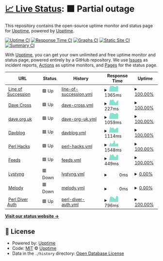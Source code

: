 # [📈 Live Status](https://upptime.github.io/upptime): <!--live status--> **🟧 Partial outage**

This repository contains the open-source uptime monitor and status page for [Upptime](https://upptime.js.org), powered by [Upptime](https://github.com/upptime/upptime).

[![Uptime CI](https://github.com/davorg/uptime/workflows/Uptime%20CI/badge.svg)](https://github.com/davorg/uptime/actions?query=workflow%3A%22Uptime+CI%22)
[![Response Time CI](https://github.com/davorg/uptime/workflows/Response%20Time%20CI/badge.svg)](https://github.com/davorg/uptime/actions?query=workflow%3A%22Response+Time+CI%22)
[![Graphs CI](https://github.com/davorg/uptime/workflows/Graphs%20CI/badge.svg)](https://github.com/davorg/uptime/actions?query=workflow%3A%22Graphs+CI%22)
[![Static Site CI](https://github.com/davorg/uptime/workflows/Static%20Site%20CI/badge.svg)](https://github.com/davorg/uptime/actions?query=workflow%3A%22Static+Site+CI%22)
[![Summary CI](https://github.com/davorg/uptime/workflows/Summary%20CI/badge.svg)](https://github.com/davorg/uptime/actions?query=workflow%3A%22Summary+CI%22)

With [Upptime](https://upptime.js.org), you can get your own unlimited and free uptime monitor and status page, powered entirely by a GitHub repository. We use [Issues](https://github.com/upptime/upptime/issues) as incident reports, [Actions](https://github.com/davorg/uptime/actions) as uptime monitors, and [Pages](https://upptime.github.io/upptime) for the status page.

<!--start: status pages-->
<!-- This summary is generated by Upptime (https://github.com/upptime/upptime) -->
<!-- Do not edit this manually, your changes will be overwritten -->
<!-- prettier-ignore -->
| URL | Status | History | Response Time | Uptime |
| --- | ------ | ------- | ------------- | ------ |
| <img alt="" src="https://icons.duckduckgo.com/ip3/lineofsuccession.co.uk.ico" height="13"> [Line of Succession](https://lineofsuccession.co.uk/) | 🟩 Up | [line-of-succession.yml](https://github.com/davorg/uptime/commits/HEAD/history/line-of-succession.yml) | <details><summary><img alt="Response time graph" src="./graphs/line-of-succession/response-time-week.png" height="20"> 1365ms</summary><br><a href="https://davorg.github.io/uptime/history/line-of-succession"><img alt="Response time 1389" src="https://img.shields.io/endpoint?url=https%3A%2F%2Fraw.githubusercontent.com%2Fdavorg%2Fuptime%2FHEAD%2Fapi%2Fline-of-succession%2Fresponse-time.json"></a><br><a href="https://davorg.github.io/uptime/history/line-of-succession"><img alt="24-hour response time 1406" src="https://img.shields.io/endpoint?url=https%3A%2F%2Fraw.githubusercontent.com%2Fdavorg%2Fuptime%2FHEAD%2Fapi%2Fline-of-succession%2Fresponse-time-day.json"></a><br><a href="https://davorg.github.io/uptime/history/line-of-succession"><img alt="7-day response time 1365" src="https://img.shields.io/endpoint?url=https%3A%2F%2Fraw.githubusercontent.com%2Fdavorg%2Fuptime%2FHEAD%2Fapi%2Fline-of-succession%2Fresponse-time-week.json"></a><br><a href="https://davorg.github.io/uptime/history/line-of-succession"><img alt="30-day response time 1327" src="https://img.shields.io/endpoint?url=https%3A%2F%2Fraw.githubusercontent.com%2Fdavorg%2Fuptime%2FHEAD%2Fapi%2Fline-of-succession%2Fresponse-time-month.json"></a><br><a href="https://davorg.github.io/uptime/history/line-of-succession"><img alt="1-year response time 1389" src="https://img.shields.io/endpoint?url=https%3A%2F%2Fraw.githubusercontent.com%2Fdavorg%2Fuptime%2FHEAD%2Fapi%2Fline-of-succession%2Fresponse-time-year.json"></a></details> | <details><summary><a href="https://davorg.github.io/uptime/history/line-of-succession">100.00%</a></summary><a href="https://davorg.github.io/uptime/history/line-of-succession"><img alt="All-time uptime 99.99%" src="https://img.shields.io/endpoint?url=https%3A%2F%2Fraw.githubusercontent.com%2Fdavorg%2Fuptime%2FHEAD%2Fapi%2Fline-of-succession%2Fuptime.json"></a><br><a href="https://davorg.github.io/uptime/history/line-of-succession"><img alt="24-hour uptime 100.00%" src="https://img.shields.io/endpoint?url=https%3A%2F%2Fraw.githubusercontent.com%2Fdavorg%2Fuptime%2FHEAD%2Fapi%2Fline-of-succession%2Fuptime-day.json"></a><br><a href="https://davorg.github.io/uptime/history/line-of-succession"><img alt="7-day uptime 100.00%" src="https://img.shields.io/endpoint?url=https%3A%2F%2Fraw.githubusercontent.com%2Fdavorg%2Fuptime%2FHEAD%2Fapi%2Fline-of-succession%2Fuptime-week.json"></a><br><a href="https://davorg.github.io/uptime/history/line-of-succession"><img alt="30-day uptime 99.96%" src="https://img.shields.io/endpoint?url=https%3A%2F%2Fraw.githubusercontent.com%2Fdavorg%2Fuptime%2FHEAD%2Fapi%2Fline-of-succession%2Fuptime-month.json"></a><br><a href="https://davorg.github.io/uptime/history/line-of-succession"><img alt="1-year uptime 99.99%" src="https://img.shields.io/endpoint?url=https%3A%2F%2Fraw.githubusercontent.com%2Fdavorg%2Fuptime%2FHEAD%2Fapi%2Fline-of-succession%2Fuptime-year.json"></a></details>
| <img alt="" src="https://icons.duckduckgo.com/ip3/davecross.co.uk.ico" height="13"> [Dave Cross](https://davecross.co.uk/) | 🟩 Up | [dave-cross.yml](https://github.com/davorg/uptime/commits/HEAD/history/dave-cross.yml) | <details><summary><img alt="Response time graph" src="./graphs/dave-cross/response-time-week.png" height="20"> 227ms</summary><br><a href="https://davorg.github.io/uptime/history/dave-cross"><img alt="Response time 219" src="https://img.shields.io/endpoint?url=https%3A%2F%2Fraw.githubusercontent.com%2Fdavorg%2Fuptime%2FHEAD%2Fapi%2Fdave-cross%2Fresponse-time.json"></a><br><a href="https://davorg.github.io/uptime/history/dave-cross"><img alt="24-hour response time 312" src="https://img.shields.io/endpoint?url=https%3A%2F%2Fraw.githubusercontent.com%2Fdavorg%2Fuptime%2FHEAD%2Fapi%2Fdave-cross%2Fresponse-time-day.json"></a><br><a href="https://davorg.github.io/uptime/history/dave-cross"><img alt="7-day response time 227" src="https://img.shields.io/endpoint?url=https%3A%2F%2Fraw.githubusercontent.com%2Fdavorg%2Fuptime%2FHEAD%2Fapi%2Fdave-cross%2Fresponse-time-week.json"></a><br><a href="https://davorg.github.io/uptime/history/dave-cross"><img alt="30-day response time 203" src="https://img.shields.io/endpoint?url=https%3A%2F%2Fraw.githubusercontent.com%2Fdavorg%2Fuptime%2FHEAD%2Fapi%2Fdave-cross%2Fresponse-time-month.json"></a><br><a href="https://davorg.github.io/uptime/history/dave-cross"><img alt="1-year response time 219" src="https://img.shields.io/endpoint?url=https%3A%2F%2Fraw.githubusercontent.com%2Fdavorg%2Fuptime%2FHEAD%2Fapi%2Fdave-cross%2Fresponse-time-year.json"></a></details> | <details><summary><a href="https://davorg.github.io/uptime/history/dave-cross">100.00%</a></summary><a href="https://davorg.github.io/uptime/history/dave-cross"><img alt="All-time uptime 100.00%" src="https://img.shields.io/endpoint?url=https%3A%2F%2Fraw.githubusercontent.com%2Fdavorg%2Fuptime%2FHEAD%2Fapi%2Fdave-cross%2Fuptime.json"></a><br><a href="https://davorg.github.io/uptime/history/dave-cross"><img alt="24-hour uptime 100.00%" src="https://img.shields.io/endpoint?url=https%3A%2F%2Fraw.githubusercontent.com%2Fdavorg%2Fuptime%2FHEAD%2Fapi%2Fdave-cross%2Fuptime-day.json"></a><br><a href="https://davorg.github.io/uptime/history/dave-cross"><img alt="7-day uptime 100.00%" src="https://img.shields.io/endpoint?url=https%3A%2F%2Fraw.githubusercontent.com%2Fdavorg%2Fuptime%2FHEAD%2Fapi%2Fdave-cross%2Fuptime-week.json"></a><br><a href="https://davorg.github.io/uptime/history/dave-cross"><img alt="30-day uptime 100.00%" src="https://img.shields.io/endpoint?url=https%3A%2F%2Fraw.githubusercontent.com%2Fdavorg%2Fuptime%2FHEAD%2Fapi%2Fdave-cross%2Fuptime-month.json"></a><br><a href="https://davorg.github.io/uptime/history/dave-cross"><img alt="1-year uptime 100.00%" src="https://img.shields.io/endpoint?url=https%3A%2F%2Fraw.githubusercontent.com%2Fdavorg%2Fuptime%2FHEAD%2Fapi%2Fdave-cross%2Fuptime-year.json"></a></details>
| <img alt="" src="https://icons.duckduckgo.com/ip3/dave.org.uk.ico" height="13"> [dave.org.uk](https://dave.org.uk/) | 🟩 Up | [dave-org-uk.yml](https://github.com/davorg/uptime/commits/HEAD/history/dave-org-uk.yml) | <details><summary><img alt="Response time graph" src="./graphs/dave-org-uk/response-time-week.png" height="20"> 1059ms</summary><br><a href="https://davorg.github.io/uptime/history/dave-org-uk"><img alt="Response time 974" src="https://img.shields.io/endpoint?url=https%3A%2F%2Fraw.githubusercontent.com%2Fdavorg%2Fuptime%2FHEAD%2Fapi%2Fdave-org-uk%2Fresponse-time.json"></a><br><a href="https://davorg.github.io/uptime/history/dave-org-uk"><img alt="24-hour response time 1128" src="https://img.shields.io/endpoint?url=https%3A%2F%2Fraw.githubusercontent.com%2Fdavorg%2Fuptime%2FHEAD%2Fapi%2Fdave-org-uk%2Fresponse-time-day.json"></a><br><a href="https://davorg.github.io/uptime/history/dave-org-uk"><img alt="7-day response time 1059" src="https://img.shields.io/endpoint?url=https%3A%2F%2Fraw.githubusercontent.com%2Fdavorg%2Fuptime%2FHEAD%2Fapi%2Fdave-org-uk%2Fresponse-time-week.json"></a><br><a href="https://davorg.github.io/uptime/history/dave-org-uk"><img alt="30-day response time 1039" src="https://img.shields.io/endpoint?url=https%3A%2F%2Fraw.githubusercontent.com%2Fdavorg%2Fuptime%2FHEAD%2Fapi%2Fdave-org-uk%2Fresponse-time-month.json"></a><br><a href="https://davorg.github.io/uptime/history/dave-org-uk"><img alt="1-year response time 974" src="https://img.shields.io/endpoint?url=https%3A%2F%2Fraw.githubusercontent.com%2Fdavorg%2Fuptime%2FHEAD%2Fapi%2Fdave-org-uk%2Fresponse-time-year.json"></a></details> | <details><summary><a href="https://davorg.github.io/uptime/history/dave-org-uk">100.00%</a></summary><a href="https://davorg.github.io/uptime/history/dave-org-uk"><img alt="All-time uptime 99.99%" src="https://img.shields.io/endpoint?url=https%3A%2F%2Fraw.githubusercontent.com%2Fdavorg%2Fuptime%2FHEAD%2Fapi%2Fdave-org-uk%2Fuptime.json"></a><br><a href="https://davorg.github.io/uptime/history/dave-org-uk"><img alt="24-hour uptime 100.00%" src="https://img.shields.io/endpoint?url=https%3A%2F%2Fraw.githubusercontent.com%2Fdavorg%2Fuptime%2FHEAD%2Fapi%2Fdave-org-uk%2Fuptime-day.json"></a><br><a href="https://davorg.github.io/uptime/history/dave-org-uk"><img alt="7-day uptime 100.00%" src="https://img.shields.io/endpoint?url=https%3A%2F%2Fraw.githubusercontent.com%2Fdavorg%2Fuptime%2FHEAD%2Fapi%2Fdave-org-uk%2Fuptime-week.json"></a><br><a href="https://davorg.github.io/uptime/history/dave-org-uk"><img alt="30-day uptime 99.96%" src="https://img.shields.io/endpoint?url=https%3A%2F%2Fraw.githubusercontent.com%2Fdavorg%2Fuptime%2FHEAD%2Fapi%2Fdave-org-uk%2Fuptime-month.json"></a><br><a href="https://davorg.github.io/uptime/history/dave-org-uk"><img alt="1-year uptime 99.99%" src="https://img.shields.io/endpoint?url=https%3A%2F%2Fraw.githubusercontent.com%2Fdavorg%2Fuptime%2FHEAD%2Fapi%2Fdave-org-uk%2Fuptime-year.json"></a></details>
| <img alt="" src="https://icons.duckduckgo.com/ip3/blog.dave.org.uk.ico" height="13"> [Davblog](https://blog.dave.org.uk/) | 🟩 Up | [davblog.yml](https://github.com/davorg/uptime/commits/HEAD/history/davblog.yml) | <details><summary><img alt="Response time graph" src="./graphs/davblog/response-time-week.png" height="20"> 1114ms</summary><br><a href="https://davorg.github.io/uptime/history/davblog"><img alt="Response time 1234" src="https://img.shields.io/endpoint?url=https%3A%2F%2Fraw.githubusercontent.com%2Fdavorg%2Fuptime%2FHEAD%2Fapi%2Fdavblog%2Fresponse-time.json"></a><br><a href="https://davorg.github.io/uptime/history/davblog"><img alt="24-hour response time 1211" src="https://img.shields.io/endpoint?url=https%3A%2F%2Fraw.githubusercontent.com%2Fdavorg%2Fuptime%2FHEAD%2Fapi%2Fdavblog%2Fresponse-time-day.json"></a><br><a href="https://davorg.github.io/uptime/history/davblog"><img alt="7-day response time 1114" src="https://img.shields.io/endpoint?url=https%3A%2F%2Fraw.githubusercontent.com%2Fdavorg%2Fuptime%2FHEAD%2Fapi%2Fdavblog%2Fresponse-time-week.json"></a><br><a href="https://davorg.github.io/uptime/history/davblog"><img alt="30-day response time 1106" src="https://img.shields.io/endpoint?url=https%3A%2F%2Fraw.githubusercontent.com%2Fdavorg%2Fuptime%2FHEAD%2Fapi%2Fdavblog%2Fresponse-time-month.json"></a><br><a href="https://davorg.github.io/uptime/history/davblog"><img alt="1-year response time 1234" src="https://img.shields.io/endpoint?url=https%3A%2F%2Fraw.githubusercontent.com%2Fdavorg%2Fuptime%2FHEAD%2Fapi%2Fdavblog%2Fresponse-time-year.json"></a></details> | <details><summary><a href="https://davorg.github.io/uptime/history/davblog">100.00%</a></summary><a href="https://davorg.github.io/uptime/history/davblog"><img alt="All-time uptime 99.95%" src="https://img.shields.io/endpoint?url=https%3A%2F%2Fraw.githubusercontent.com%2Fdavorg%2Fuptime%2FHEAD%2Fapi%2Fdavblog%2Fuptime.json"></a><br><a href="https://davorg.github.io/uptime/history/davblog"><img alt="24-hour uptime 100.00%" src="https://img.shields.io/endpoint?url=https%3A%2F%2Fraw.githubusercontent.com%2Fdavorg%2Fuptime%2FHEAD%2Fapi%2Fdavblog%2Fuptime-day.json"></a><br><a href="https://davorg.github.io/uptime/history/davblog"><img alt="7-day uptime 100.00%" src="https://img.shields.io/endpoint?url=https%3A%2F%2Fraw.githubusercontent.com%2Fdavorg%2Fuptime%2FHEAD%2Fapi%2Fdavblog%2Fuptime-week.json"></a><br><a href="https://davorg.github.io/uptime/history/davblog"><img alt="30-day uptime 99.97%" src="https://img.shields.io/endpoint?url=https%3A%2F%2Fraw.githubusercontent.com%2Fdavorg%2Fuptime%2FHEAD%2Fapi%2Fdavblog%2Fuptime-month.json"></a><br><a href="https://davorg.github.io/uptime/history/davblog"><img alt="1-year uptime 99.95%" src="https://img.shields.io/endpoint?url=https%3A%2F%2Fraw.githubusercontent.com%2Fdavorg%2Fuptime%2FHEAD%2Fapi%2Fdavblog%2Fuptime-year.json"></a></details>
| <img alt="" src="https://icons.duckduckgo.com/ip3/perlhacks.com.ico" height="13"> [Perl Hacks](https://perlhacks.com/) | 🟩 Up | [perl-hacks.yml](https://github.com/davorg/uptime/commits/HEAD/history/perl-hacks.yml) | <details><summary><img alt="Response time graph" src="./graphs/perl-hacks/response-time-week.png" height="20"> 1548ms</summary><br><a href="https://davorg.github.io/uptime/history/perl-hacks"><img alt="Response time 1481" src="https://img.shields.io/endpoint?url=https%3A%2F%2Fraw.githubusercontent.com%2Fdavorg%2Fuptime%2FHEAD%2Fapi%2Fperl-hacks%2Fresponse-time.json"></a><br><a href="https://davorg.github.io/uptime/history/perl-hacks"><img alt="24-hour response time 1446" src="https://img.shields.io/endpoint?url=https%3A%2F%2Fraw.githubusercontent.com%2Fdavorg%2Fuptime%2FHEAD%2Fapi%2Fperl-hacks%2Fresponse-time-day.json"></a><br><a href="https://davorg.github.io/uptime/history/perl-hacks"><img alt="7-day response time 1548" src="https://img.shields.io/endpoint?url=https%3A%2F%2Fraw.githubusercontent.com%2Fdavorg%2Fuptime%2FHEAD%2Fapi%2Fperl-hacks%2Fresponse-time-week.json"></a><br><a href="https://davorg.github.io/uptime/history/perl-hacks"><img alt="30-day response time 1430" src="https://img.shields.io/endpoint?url=https%3A%2F%2Fraw.githubusercontent.com%2Fdavorg%2Fuptime%2FHEAD%2Fapi%2Fperl-hacks%2Fresponse-time-month.json"></a><br><a href="https://davorg.github.io/uptime/history/perl-hacks"><img alt="1-year response time 1481" src="https://img.shields.io/endpoint?url=https%3A%2F%2Fraw.githubusercontent.com%2Fdavorg%2Fuptime%2FHEAD%2Fapi%2Fperl-hacks%2Fresponse-time-year.json"></a></details> | <details><summary><a href="https://davorg.github.io/uptime/history/perl-hacks">100.00%</a></summary><a href="https://davorg.github.io/uptime/history/perl-hacks"><img alt="All-time uptime 99.02%" src="https://img.shields.io/endpoint?url=https%3A%2F%2Fraw.githubusercontent.com%2Fdavorg%2Fuptime%2FHEAD%2Fapi%2Fperl-hacks%2Fuptime.json"></a><br><a href="https://davorg.github.io/uptime/history/perl-hacks"><img alt="24-hour uptime 100.00%" src="https://img.shields.io/endpoint?url=https%3A%2F%2Fraw.githubusercontent.com%2Fdavorg%2Fuptime%2FHEAD%2Fapi%2Fperl-hacks%2Fuptime-day.json"></a><br><a href="https://davorg.github.io/uptime/history/perl-hacks"><img alt="7-day uptime 100.00%" src="https://img.shields.io/endpoint?url=https%3A%2F%2Fraw.githubusercontent.com%2Fdavorg%2Fuptime%2FHEAD%2Fapi%2Fperl-hacks%2Fuptime-week.json"></a><br><a href="https://davorg.github.io/uptime/history/perl-hacks"><img alt="30-day uptime 100.00%" src="https://img.shields.io/endpoint?url=https%3A%2F%2Fraw.githubusercontent.com%2Fdavorg%2Fuptime%2FHEAD%2Fapi%2Fperl-hacks%2Fuptime-month.json"></a><br><a href="https://davorg.github.io/uptime/history/perl-hacks"><img alt="1-year uptime 99.02%" src="https://img.shields.io/endpoint?url=https%3A%2F%2Fraw.githubusercontent.com%2Fdavorg%2Fuptime%2FHEAD%2Fapi%2Fperl-hacks%2Fuptime-year.json"></a></details>
| <img alt="" src="https://icons.duckduckgo.com/ip3/feeds.dave.org.uk.ico" height="13"> [Feeds](https://feeds.dave.org.uk/) | 🟩 Up | [feeds.yml](https://github.com/davorg/uptime/commits/HEAD/history/feeds.yml) | <details><summary><img alt="Response time graph" src="./graphs/feeds/response-time-week.png" height="20"> 449ms</summary><br><a href="https://davorg.github.io/uptime/history/feeds"><img alt="Response time 523" src="https://img.shields.io/endpoint?url=https%3A%2F%2Fraw.githubusercontent.com%2Fdavorg%2Fuptime%2FHEAD%2Fapi%2Ffeeds%2Fresponse-time.json"></a><br><a href="https://davorg.github.io/uptime/history/feeds"><img alt="24-hour response time 479" src="https://img.shields.io/endpoint?url=https%3A%2F%2Fraw.githubusercontent.com%2Fdavorg%2Fuptime%2FHEAD%2Fapi%2Ffeeds%2Fresponse-time-day.json"></a><br><a href="https://davorg.github.io/uptime/history/feeds"><img alt="7-day response time 449" src="https://img.shields.io/endpoint?url=https%3A%2F%2Fraw.githubusercontent.com%2Fdavorg%2Fuptime%2FHEAD%2Fapi%2Ffeeds%2Fresponse-time-week.json"></a><br><a href="https://davorg.github.io/uptime/history/feeds"><img alt="30-day response time 700" src="https://img.shields.io/endpoint?url=https%3A%2F%2Fraw.githubusercontent.com%2Fdavorg%2Fuptime%2FHEAD%2Fapi%2Ffeeds%2Fresponse-time-month.json"></a><br><a href="https://davorg.github.io/uptime/history/feeds"><img alt="1-year response time 523" src="https://img.shields.io/endpoint?url=https%3A%2F%2Fraw.githubusercontent.com%2Fdavorg%2Fuptime%2FHEAD%2Fapi%2Ffeeds%2Fresponse-time-year.json"></a></details> | <details><summary><a href="https://davorg.github.io/uptime/history/feeds">100.00%</a></summary><a href="https://davorg.github.io/uptime/history/feeds"><img alt="All-time uptime 99.99%" src="https://img.shields.io/endpoint?url=https%3A%2F%2Fraw.githubusercontent.com%2Fdavorg%2Fuptime%2FHEAD%2Fapi%2Ffeeds%2Fuptime.json"></a><br><a href="https://davorg.github.io/uptime/history/feeds"><img alt="24-hour uptime 100.00%" src="https://img.shields.io/endpoint?url=https%3A%2F%2Fraw.githubusercontent.com%2Fdavorg%2Fuptime%2FHEAD%2Fapi%2Ffeeds%2Fuptime-day.json"></a><br><a href="https://davorg.github.io/uptime/history/feeds"><img alt="7-day uptime 100.00%" src="https://img.shields.io/endpoint?url=https%3A%2F%2Fraw.githubusercontent.com%2Fdavorg%2Fuptime%2FHEAD%2Fapi%2Ffeeds%2Fuptime-week.json"></a><br><a href="https://davorg.github.io/uptime/history/feeds"><img alt="30-day uptime 100.00%" src="https://img.shields.io/endpoint?url=https%3A%2F%2Fraw.githubusercontent.com%2Fdavorg%2Fuptime%2FHEAD%2Fapi%2Ffeeds%2Fuptime-month.json"></a><br><a href="https://davorg.github.io/uptime/history/feeds"><img alt="1-year uptime 99.99%" src="https://img.shields.io/endpoint?url=https%3A%2F%2Fraw.githubusercontent.com%2Fdavorg%2Fuptime%2FHEAD%2Fapi%2Ffeeds%2Fuptime-year.json"></a></details>
| <img alt="" src="https://icons.duckduckgo.com/ip3/lystyng.com.ico" height="13"> [Lystyng](https://lystyng.com/) | 🟥 Down | [lystyng.yml](https://github.com/davorg/uptime/commits/HEAD/history/lystyng.yml) | <details><summary><img alt="Response time graph" src="./graphs/lystyng/response-time-week.png" height="20"> 0ms</summary><br><a href="https://davorg.github.io/uptime/history/lystyng"><img alt="Response time 0" src="https://img.shields.io/endpoint?url=https%3A%2F%2Fraw.githubusercontent.com%2Fdavorg%2Fuptime%2FHEAD%2Fapi%2Flystyng%2Fresponse-time.json"></a><br><a href="https://davorg.github.io/uptime/history/lystyng"><img alt="24-hour response time 0" src="https://img.shields.io/endpoint?url=https%3A%2F%2Fraw.githubusercontent.com%2Fdavorg%2Fuptime%2FHEAD%2Fapi%2Flystyng%2Fresponse-time-day.json"></a><br><a href="https://davorg.github.io/uptime/history/lystyng"><img alt="7-day response time 0" src="https://img.shields.io/endpoint?url=https%3A%2F%2Fraw.githubusercontent.com%2Fdavorg%2Fuptime%2FHEAD%2Fapi%2Flystyng%2Fresponse-time-week.json"></a><br><a href="https://davorg.github.io/uptime/history/lystyng"><img alt="30-day response time 0" src="https://img.shields.io/endpoint?url=https%3A%2F%2Fraw.githubusercontent.com%2Fdavorg%2Fuptime%2FHEAD%2Fapi%2Flystyng%2Fresponse-time-month.json"></a><br><a href="https://davorg.github.io/uptime/history/lystyng"><img alt="1-year response time 0" src="https://img.shields.io/endpoint?url=https%3A%2F%2Fraw.githubusercontent.com%2Fdavorg%2Fuptime%2FHEAD%2Fapi%2Flystyng%2Fresponse-time-year.json"></a></details> | <details><summary><a href="https://davorg.github.io/uptime/history/lystyng">0.00%</a></summary><a href="https://davorg.github.io/uptime/history/lystyng"><img alt="All-time uptime 0.00%" src="https://img.shields.io/endpoint?url=https%3A%2F%2Fraw.githubusercontent.com%2Fdavorg%2Fuptime%2FHEAD%2Fapi%2Flystyng%2Fuptime.json"></a><br><a href="https://davorg.github.io/uptime/history/lystyng"><img alt="24-hour uptime 0.00%" src="https://img.shields.io/endpoint?url=https%3A%2F%2Fraw.githubusercontent.com%2Fdavorg%2Fuptime%2FHEAD%2Fapi%2Flystyng%2Fuptime-day.json"></a><br><a href="https://davorg.github.io/uptime/history/lystyng"><img alt="7-day uptime 0.00%" src="https://img.shields.io/endpoint?url=https%3A%2F%2Fraw.githubusercontent.com%2Fdavorg%2Fuptime%2FHEAD%2Fapi%2Flystyng%2Fuptime-week.json"></a><br><a href="https://davorg.github.io/uptime/history/lystyng"><img alt="30-day uptime 0.00%" src="https://img.shields.io/endpoint?url=https%3A%2F%2Fraw.githubusercontent.com%2Fdavorg%2Fuptime%2FHEAD%2Fapi%2Flystyng%2Fuptime-month.json"></a><br><a href="https://davorg.github.io/uptime/history/lystyng"><img alt="1-year uptime 0.00%" src="https://img.shields.io/endpoint?url=https%3A%2F%2Fraw.githubusercontent.com%2Fdavorg%2Fuptime%2FHEAD%2Fapi%2Flystyng%2Fuptime-year.json"></a></details>
| <img alt="" src="https://icons.duckduckgo.com/ip3/melody.red-mirror.com.ico" height="13"> [Melody](https://melody.red-mirror.com/) | 🟥 Down | [melody.yml](https://github.com/davorg/uptime/commits/HEAD/history/melody.yml) | <details><summary><img alt="Response time graph" src="./graphs/melody/response-time-week.png" height="20"> 0ms</summary><br><a href="https://davorg.github.io/uptime/history/melody"><img alt="Response time 0" src="https://img.shields.io/endpoint?url=https%3A%2F%2Fraw.githubusercontent.com%2Fdavorg%2Fuptime%2FHEAD%2Fapi%2Fmelody%2Fresponse-time.json"></a><br><a href="https://davorg.github.io/uptime/history/melody"><img alt="24-hour response time 0" src="https://img.shields.io/endpoint?url=https%3A%2F%2Fraw.githubusercontent.com%2Fdavorg%2Fuptime%2FHEAD%2Fapi%2Fmelody%2Fresponse-time-day.json"></a><br><a href="https://davorg.github.io/uptime/history/melody"><img alt="7-day response time 0" src="https://img.shields.io/endpoint?url=https%3A%2F%2Fraw.githubusercontent.com%2Fdavorg%2Fuptime%2FHEAD%2Fapi%2Fmelody%2Fresponse-time-week.json"></a><br><a href="https://davorg.github.io/uptime/history/melody"><img alt="30-day response time 0" src="https://img.shields.io/endpoint?url=https%3A%2F%2Fraw.githubusercontent.com%2Fdavorg%2Fuptime%2FHEAD%2Fapi%2Fmelody%2Fresponse-time-month.json"></a><br><a href="https://davorg.github.io/uptime/history/melody"><img alt="1-year response time 0" src="https://img.shields.io/endpoint?url=https%3A%2F%2Fraw.githubusercontent.com%2Fdavorg%2Fuptime%2FHEAD%2Fapi%2Fmelody%2Fresponse-time-year.json"></a></details> | <details><summary><a href="https://davorg.github.io/uptime/history/melody">0.00%</a></summary><a href="https://davorg.github.io/uptime/history/melody"><img alt="All-time uptime 0.00%" src="https://img.shields.io/endpoint?url=https%3A%2F%2Fraw.githubusercontent.com%2Fdavorg%2Fuptime%2FHEAD%2Fapi%2Fmelody%2Fuptime.json"></a><br><a href="https://davorg.github.io/uptime/history/melody"><img alt="24-hour uptime 0.00%" src="https://img.shields.io/endpoint?url=https%3A%2F%2Fraw.githubusercontent.com%2Fdavorg%2Fuptime%2FHEAD%2Fapi%2Fmelody%2Fuptime-day.json"></a><br><a href="https://davorg.github.io/uptime/history/melody"><img alt="7-day uptime 0.00%" src="https://img.shields.io/endpoint?url=https%3A%2F%2Fraw.githubusercontent.com%2Fdavorg%2Fuptime%2FHEAD%2Fapi%2Fmelody%2Fuptime-week.json"></a><br><a href="https://davorg.github.io/uptime/history/melody"><img alt="30-day uptime 0.00%" src="https://img.shields.io/endpoint?url=https%3A%2F%2Fraw.githubusercontent.com%2Fdavorg%2Fuptime%2FHEAD%2Fapi%2Fmelody%2Fuptime-month.json"></a><br><a href="https://davorg.github.io/uptime/history/melody"><img alt="1-year uptime 0.00%" src="https://img.shields.io/endpoint?url=https%3A%2F%2Fraw.githubusercontent.com%2Fdavorg%2Fuptime%2FHEAD%2Fapi%2Fmelody%2Fuptime-year.json"></a></details>
| <img alt="" src="https://icons.duckduckgo.com/ip3/pdauth.perlhacks.com.ico" height="13"> [Perl Diver Auth](https://pdauth.perlhacks.com/) | 🟩 Up | [perl-diver-auth.yml](https://github.com/davorg/uptime/commits/HEAD/history/perl-diver-auth.yml) | <details><summary><img alt="Response time graph" src="./graphs/perl-diver-auth/response-time-week.png" height="20"> 796ms</summary><br><a href="https://davorg.github.io/uptime/history/perl-diver-auth"><img alt="Response time 796" src="https://img.shields.io/endpoint?url=https%3A%2F%2Fraw.githubusercontent.com%2Fdavorg%2Fuptime%2FHEAD%2Fapi%2Fperl-diver-auth%2Fresponse-time.json"></a><br><a href="https://davorg.github.io/uptime/history/perl-diver-auth"><img alt="24-hour response time 855" src="https://img.shields.io/endpoint?url=https%3A%2F%2Fraw.githubusercontent.com%2Fdavorg%2Fuptime%2FHEAD%2Fapi%2Fperl-diver-auth%2Fresponse-time-day.json"></a><br><a href="https://davorg.github.io/uptime/history/perl-diver-auth"><img alt="7-day response time 796" src="https://img.shields.io/endpoint?url=https%3A%2F%2Fraw.githubusercontent.com%2Fdavorg%2Fuptime%2FHEAD%2Fapi%2Fperl-diver-auth%2Fresponse-time-week.json"></a><br><a href="https://davorg.github.io/uptime/history/perl-diver-auth"><img alt="30-day response time 796" src="https://img.shields.io/endpoint?url=https%3A%2F%2Fraw.githubusercontent.com%2Fdavorg%2Fuptime%2FHEAD%2Fapi%2Fperl-diver-auth%2Fresponse-time-month.json"></a><br><a href="https://davorg.github.io/uptime/history/perl-diver-auth"><img alt="1-year response time 796" src="https://img.shields.io/endpoint?url=https%3A%2F%2Fraw.githubusercontent.com%2Fdavorg%2Fuptime%2FHEAD%2Fapi%2Fperl-diver-auth%2Fresponse-time-year.json"></a></details> | <details><summary><a href="https://davorg.github.io/uptime/history/perl-diver-auth">100.00%</a></summary><a href="https://davorg.github.io/uptime/history/perl-diver-auth"><img alt="All-time uptime 100.00%" src="https://img.shields.io/endpoint?url=https%3A%2F%2Fraw.githubusercontent.com%2Fdavorg%2Fuptime%2FHEAD%2Fapi%2Fperl-diver-auth%2Fuptime.json"></a><br><a href="https://davorg.github.io/uptime/history/perl-diver-auth"><img alt="24-hour uptime 100.00%" src="https://img.shields.io/endpoint?url=https%3A%2F%2Fraw.githubusercontent.com%2Fdavorg%2Fuptime%2FHEAD%2Fapi%2Fperl-diver-auth%2Fuptime-day.json"></a><br><a href="https://davorg.github.io/uptime/history/perl-diver-auth"><img alt="7-day uptime 100.00%" src="https://img.shields.io/endpoint?url=https%3A%2F%2Fraw.githubusercontent.com%2Fdavorg%2Fuptime%2FHEAD%2Fapi%2Fperl-diver-auth%2Fuptime-week.json"></a><br><a href="https://davorg.github.io/uptime/history/perl-diver-auth"><img alt="30-day uptime 100.00%" src="https://img.shields.io/endpoint?url=https%3A%2F%2Fraw.githubusercontent.com%2Fdavorg%2Fuptime%2FHEAD%2Fapi%2Fperl-diver-auth%2Fuptime-month.json"></a><br><a href="https://davorg.github.io/uptime/history/perl-diver-auth"><img alt="1-year uptime 100.00%" src="https://img.shields.io/endpoint?url=https%3A%2F%2Fraw.githubusercontent.com%2Fdavorg%2Fuptime%2FHEAD%2Fapi%2Fperl-diver-auth%2Fuptime-year.json"></a></details>

<!--end: status pages-->

[**Visit our status website →**](https://upptime.github.io/upptime)

## 📄 License

- Powered by: [Upptime](https://github.com/upptime/upptime)
- Code: [MIT](./LICENSE) © [Upptime](https://upptime.js.org)
- Data in the `./history` directory: [Open Database License](https://opendatacommons.org/licenses/odbl/1-0/)
